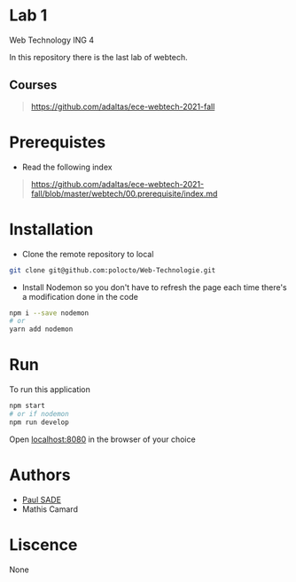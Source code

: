 # Lab 1
Web Technology ING 4

In this repository there is the last lab of webtech.

## Courses
> https://github.com/adaltas/ece-webtech-2021-fall

# Prerequistes
- Read the following index
> https://github.com/adaltas/ece-webtech-2021-fall/blob/master/webtech/00.prerequisite/index.md

# Installation

- Clone the remote repository to local
```sh
git clone git@github.com:polocto/Web-Technologie.git
```
- Install Nodemon so you don't have to refresh the page each time there's a modification done in the code
```sh
npm i --save nodemon
# or
yarn add nodemon
```

# Run
To run this application
```sh
npm start
# or if nodemon
npm run develop
```
Open <localhost:8080> in the browser of your choice

# Authors
- [Paul SADE](mailto:paul.sade@edu.ece.fr)
- Mathis Camard

# Liscence
None
